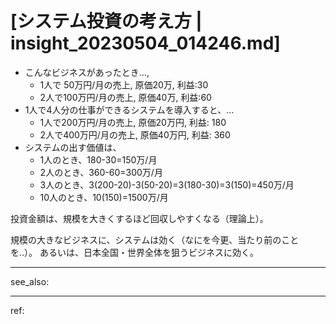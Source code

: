 # [システム投資の考え方 | insight_20230504_014246.md]

- こんなビジネスがあったとき...,
  - 1人で 50万円/月の売上, 原価20万, 利益:30
  - 2人で100万円/月の売上, 原価40万, 利益:60
- 1人で4人分の仕事ができるシステムを導入すると、...
  - 1人で200万円/月の売上, 原価20万円, 利益: 180
  - 2人で400万円/月の売上, 原価40万円, 利益: 360
- システムの出す価値は、
  - 1人のとき、180-30=150万/月
  - 2人のとき、360-60=300万/月
  - 3人のとき、3(200-20)-3(50-20)=3(180-30)=3(150)=450万/月
  - 10人のとき、10(150)=1500万/月

投資金額は、規模を大きくするほど回収しやすくなる（理論上）。

規模の大きなビジネスに、システムは効く（なにを今更、当たり前のことを..）。
あるいは、日本全国・世界全体を狙うビジネスに効く。

---
see_also:


---
ref: